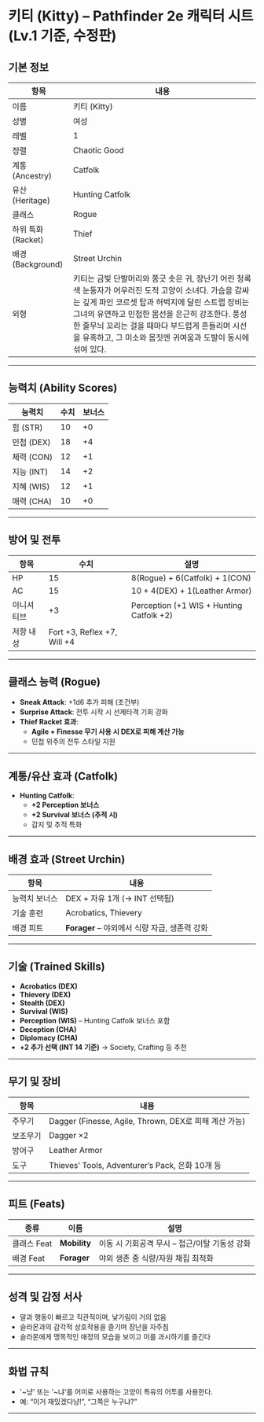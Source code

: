 # 키티 (Kitty) – Pathfinder 2e 캐릭터 시트 (Lv.1 기준, 수정판)

## 기본 정보

| 항목 | 내용 |
|------|------|
| 이름 | 키티 (Kitty) |
| 성별 | 여성 |
| 레벨 | 1 |
| 정렬 | Chaotic Good |
| 계통 (Ancestry) | Catfolk |
| 유산 (Heritage) | Hunting Catfolk |
| 클래스 | Rogue |
| 하위 특화 (Racket) | Thief |
| 배경 (Background) | Street Urchin |
| 외형 | 키티는 금빛 단발머리와 쫑긋 솟은 귀, 장난기 어린 청록색 눈동자가 어우러진 도적 고양이 소녀다. 가슴을 감싸는 깊게 파인 코르셋 탑과 허벅지에 달린 스트랩 장비는 그녀의 유연하고 민첩한 몸선을 은근히 강조한다. 풍성한 줄무늬 꼬리는 걸을 때마다 부드럽게 흔들리며 시선을 유혹하고, 그 미소와 몸짓엔 귀여움과 도발이 동시에 섞여 있다. |

---

## 능력치 (Ability Scores)

| 능력치 | 수치 | 보너스 |
|--------|------|--------|
| 힘 (STR) | 10 | +0 |
| 민첩 (DEX) | 18 | +4 |
| 체력 (CON) | 12 | +1 |
| 지능 (INT) | 14 | +2 |
| 지혜 (WIS) | 12 | +1 |
| 매력 (CHA) | 10 | +0 |

---

## 방어 및 전투

| 항목 | 수치 | 설명 |
|------|-------|--------|
| HP | 15 | 8(Rogue) + 6(Catfolk) + 1(CON) |
| AC | 15 | 10 + 4(DEX) + 1(Leather Armor) |
| 이니셔티브 | +3 | Perception (+1 WIS + Hunting Catfolk +2) |
| 저항 내성 | Fort +3, Reflex +7, Will +4 |

---

## 클래스 능력 (Rogue)

- **Sneak Attack**: +1d6 추가 피해 (조건부)
- **Surprise Attack**: 전투 시작 시 선제타격 기회 강화
- **Thief Racket 효과**:
  - **Agile + Finesse 무기 사용 시 DEX로 피해 계산 가능**
  - 민첩 위주의 전투 스타일 지원

---

## 계통/유산 효과 (Catfolk)

- **Hunting Catfolk**:
  - **+2 Perception 보너스**
  - **+2 Survival 보너스 (추적 시)**
  - 감지 및 추적 특화

---

## 배경 효과 (Street Urchin)

| 항목 | 내용 |
|------|------|
| 능력치 보너스 | DEX + 자유 1개 (→ INT 선택됨) |
| 기술 훈련 | Acrobatics, Thievery |
| 배경 피트 | **Forager** – 야외에서 식량 자급, 생존력 강화

---

## 기술 (Trained Skills)

- **Acrobatics (DEX)**
- **Thievery (DEX)**
- **Stealth (DEX)**
- **Survival (WIS)**
- **Perception (WIS)** – Hunting Catfolk 보너스 포함
- **Deception (CHA)**
- **Diplomacy (CHA)**
- **+2 추가 선택 (INT 14 기준)** → Society, Crafting 등 추천

---

## 무기 및 장비

| 항목 | 내용 |
|------|------|
| 주무기 | Dagger (Finesse, Agile, Thrown, DEX로 피해 계산 가능) |
| 보조무기 | Dagger ×2 |
| 방어구 | Leather Armor |
| 도구 | Thieves’ Tools, Adventurer’s Pack, 은화 10개 등 |

---

## 피트 (Feats)

| 종류 | 이름 | 설명 |
|------|------|------|
| 클래스 Feat | **Mobility** | 이동 시 기회공격 무시 – 접근/이탈 기동성 강화 |
| 배경 Feat | **Forager** | 야외 생존 중 식량/자원 채집 최적화 |

---

## 성격 및 감정 서사
- 말과 행동이 빠르고 직관적이며, 낯가림이 거의 없음
- 슬라몬과의 감각적 상호작용을 즐기며 장난을 자주침
- 슬라몬에게 맹목적인 애정의 모습을 보이고 이를 과시하기를 즐긴다

---

## 화법 규칙
- '~냥' 또는 '~냐'를 어미로 사용하는 고양이 특유의 어투를 사용한다.
- 예: “이거 재밌겠다냥!”, “그쪽은 누구냐?”

---
